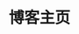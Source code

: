 ---
home: true
layout: BlogHome
icon: home
# bgImage: /222.jpeg
bgImage: /logo.png
title: 博客主页
heroImage: /logo.svg
heroText: Memory's blog
heroFullScreen: true
tagline: 不积跬步，无以至千里；不积小流，无以成江海✊
projects:
  - icon: project
    name: 谷粒商城
    desc: 内容持续更新中！
    link: https://你的项目链接

  - icon: book
    name: 书籍收集
    desc: 日常学习书籍！
    link: https://你的书籍链接

  - icon: article
    name: 文章名称
    desc: 文章详细描述
    link: https://你的文章链接

  - icon: /logo.svg
    name: 自定义项目
    desc: 自定义详细介绍
    link: https://你的自定义链接

footer: 做好自己的事
---